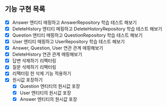 ## 기능 구현 목록

-[x] Answer 엔티티 매핑하고 AnswerRepository 학습 테스트 해보기
-[x] DeleteHistory 엔티티 매핑하고 DeleteHistoryRepository 학습 테스트 해보기
-[x] Question 엔티티 매핑하고 QuestionRepository 학습 테스트 해보기
-[x] User 엔티티 매핑하고  UserRepository 학습 테스트 해보기
-[x] Answer, Question, User 연관 관계 매핑해보기
-[x] DeleteHistory 연관 관계 매핑해보기
-[x] 답변 삭제하기 리팩터링
-[x] 질문 삭제하기 리팩터링
-[x] 리팩터링 한 삭제 기능 적용하기
-[x] 원시값 포장하기
    - [x] Question 엔티티의 원시값 포장
    - [x] User 엔티티의 원시값 포장
    - [x] Answer 엔티티의 원시값 포장
